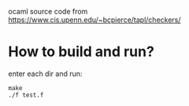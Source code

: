 ocaml source code from https://www.cis.upenn.edu/~bcpierce/tapl/checkers/

# How to build and run?
enter each dir and run:
```
make
./f test.f
```
